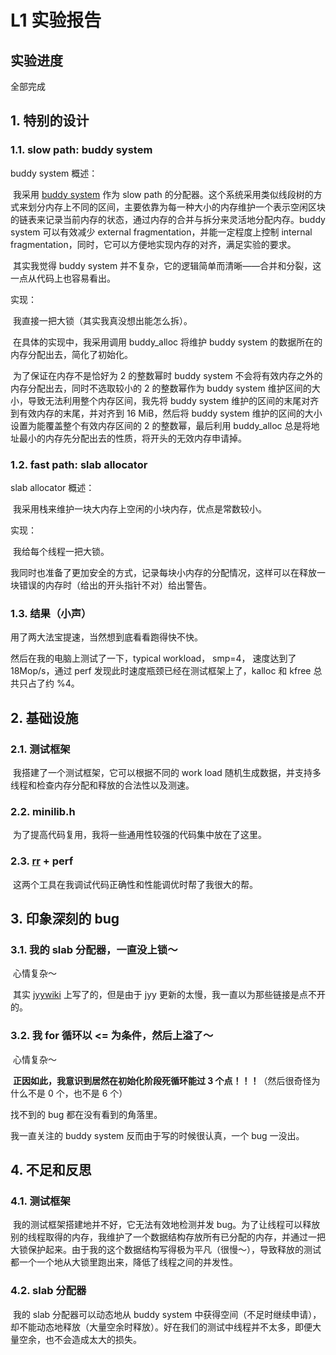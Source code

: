 # L1 实验报告

## 实验进度

全部完成

## 1. 特别的设计

### 1.1. slow path: buddy system

buddy system 概述：

​	我采用 [buddy system](https://dl.acm.org/doi/pdf/10.1145/365628.365655) 作为 slow path 的分配器。这个系统采用类似线段树的方式来划分内存上不同的区间，主要依靠为每一种大小的内存维护一个表示空闲区块的链表来记录当前内存的状态，通过内存的合并与拆分来灵活地分配内存。buddy system 可以有效减少 external fragmentation，并能一定程度上控制 internal fragmentation，同时，它可以方便地实现内存的对齐，满足实验的要求。

​	其实我觉得 buddy system 并不复杂，它的逻辑简单而清晰——合并和分裂，这一点从代码上也容易看出。

实现：

​	我直接一把大锁（其实我真没想出能怎么拆）。

​	在具体的实现中，我采用调用 buddy_alloc 将维护 buddy system 的数据所在的内存分配出去，简化了初始化。

​	为了保证在内存不是恰好为 2 的整数幂时 buddy system 不会将有效内存之外的内存分配出去，同时不选取较小的 2 的整数幂作为 buddy system 维护区间的大小，导致无法利用整个内存区间，我先将 buddy system 维护的区间的末尾对齐到有效内存的末尾，并对齐到 16 MiB，然后将 buddy system 维护的区间的大小设置为能覆盖整个有效内存区间的 2 的整数幂，最后利用 buddy_alloc 总是将地址最小的内存先分配出去的性质，将开头的无效内存申请掉。

### 1.2. fast path: slab allocator

slab allocator 概述：

​	我采用栈来维护一块大内存上空闲的小块内存，优点是常数较小。

实现：

​	我给每个线程一把大锁。

​	我同时也准备了更加安全的方式，记录每块小内存的分配情况，这样可以在释放一块错误的内存时（给出的开头指针不对）给出警告。

### 1.3. 结果（小声）

用了两大法宝提速，当然想到底看看跑得快不快。

然后在我的电脑上测试了一下，typical workload， smp=4， 速度达到了 18Mop/s，通过 perf 发现此时速度瓶颈已经在测试框架上了，kalloc 和 kfree 总共只占了约 %4。

## 2. 基础设施

### 2.1. 测试框架

​	我搭建了一个测试框架，它可以根据不同的 work load 随机生成数据，并支持多线程和检查内存分配和释放的合法性以及测速。

### 2.2. minilib.h

​	为了提高代码复用，我将一些通用性较强的代码集中放在了这里。

### 2.3. [rr](https://github.com/rr-debugger/rr) + perf

​	这两个工具在我调试代码正确性和性能调优时帮了我很大的帮。

## 3. 印象深刻的 bug

### 3.1. 我的 slab 分配器，一直没上锁～

​	心情复杂～

​	其实 [jyywiki](http://jyywiki.cn/OS/2021/notes/OS2021_4) 上写了的，但是由于 jyy 更新的太慢，我一直以为那些链接是点不开的。

### 3.2. 我 for 循环以 <= 为条件，然后上溢了～

​	心情复杂～

​	__正因如此，我意识到居然在初始化阶段死循环能过 3 个点！！！__（然后很奇怪为什么不是 0 个，也不是 6 个）

找不到的 bug 都在没有看到的角落里。

我一直关注的 buddy system 反而由于写的时候很认真，一个 bug 一没出。

## 4. 不足和反思

### 4.1. 测试框架

​	我的测试框架搭建地并不好，它无法有效地检测并发 bug。为了让线程可以释放别的线程取得的内存，我维护了一个数据结构存放所有已分配的内存，并通过一把大锁保护起来。由于我的这个数据结构写得极为平凡（很慢～），导致释放的测试都一个一个地从大锁里跑出来，降低了线程之间的并发性。

### 4.2. slab 分配器

​	我的 slab 分配器可以动态地从 buddy system 中获得空间（不足时继续申请），却不能动态地释放（大量空余时释放）。好在我们的测试中线程并不太多，即便大量空余，也不会造成太大的损失。

